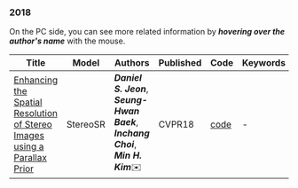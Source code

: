 

### 2018
On the PC side, you can see more related information by ***hovering over the author's name*** with the mouse.

| Title                  | Model              |  Authors  | Published                                                    | Code                                                         | Keywords                                                     |
| ---------------------- | -------------------|--- | ------------------------------------------------------------ | ------------------------------------------------------------ | ------------------------------------------------------------ |
| [Enhancing the Spatial Resolution of Stereo Images using a Parallax Prior](https://openaccess.thecvf.com/content_cvpr_2018/papers/Jeon_Enhancing_the_Spatial_CVPR_2018_paper.pdf)   |    StereoSR   | <span title="Korea Advanced Institute of Science and Technology (KAIST), sjjeon@vclab.kaist,ac,kr">***Daniel S. Jeon***</span>, <span title="Korea Advanced Institute of Science and Technology (KAIST), shwbaek@vclab.kaist,ac,kr">***Seung-Hwan Baek***</span>, <span title="Korea Advanced Institute of Science and Technology (KAIST), inchangchoi@vclab.kaist,ac,kr">***Inchang Choi***</span>, <span title="Korea Advanced Institute of Science and Technology (KAIST), minhkim@vclab.kaist,ac,kr, Min H. Kim is the corresponding author.">***Min H. Kim***✉️</span> | CVPR18            | [code](https://github.com/PeterZhouSZ/stereosr)              | -      | 

 
 
 
  



 
